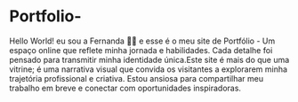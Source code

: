 # Portfolio-
Hello World! eu sou a Fernanda 👋🏻 e esse é o meu site de Portfólio - 
Um espaço online que reflete minha jornada e habilidades. Cada detalhe foi pensado para transmitir minha identidade única.Este site é mais do que uma vitrine; é uma narrativa visual que convida os visitantes a explorarem minha trajetória profissional e criativa. Estou ansiosa para compartilhar meu trabalho em breve e conectar com oportunidades inspiradoras.
